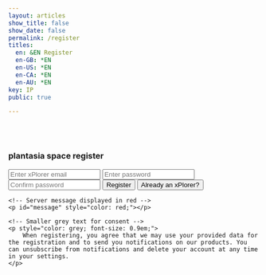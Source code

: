 ```yaml
---
layout: articles
show_title: false
show_date: false
permalink: /register
titles:
  en: &EN Register
  en-GB: *EN
  en-US: *EN
  en-CA: *EN
  en-AU: *EN
key: IP
public: true

---
```


<br><br>

<div class="form-container">
    <h3>plantasia space register</h3>
    <form id="registerForm" class="contact-form">
        <input type="email" id="email" required placeholder="Enter xPlorer email" />
        <input type="password" id="password" required placeholder="Enter password" />
        <input type="password" id="confirmPassword" required placeholder="Confirm password" />
        <button type="submit">Register</button>
        <button type="button" id="loginAccount" class="btn button--outline-primary button--circle">Already an xPlorer?</button>
    </form>

    <!-- Server message displayed in red -->
    <p id="message" style="color: red;"></p>

    <!-- Smaller grey text for consent -->
    <p style="color: grey; font-size: 0.9em;">
        When registering, you agree that we may use your provided data for the registration and to send you notifications on our products. You can unsubscribe from notifications and delete your account at any time in your settings.
    </p>
</div>

<script>
  document.addEventListener('DOMContentLoaded', function() {
    console.log('DOM fully loaded and parsed');

    const authLink = document.getElementById('auth-link');
    const currentPage = window.location.pathname;

    // Function to handle logout
    async function logoutUser() {
      const token = localStorage.getItem('token');
      if (!token) {
        console.error('No token found for logout.');
        return;
      }

      try {
        const response = await fetch('https://api.plantasia.space:443/api/auth/logout', {
          method: 'POST',
          headers: {
            'Authorization': `Bearer ${token}`,
            'Content-Type': 'application/json',
          },
        });

        if (!response.ok) {
          throw new Error('Failed to log out');
        }

        // Clear the token and redirect to login
        localStorage.removeItem('token');
        window.location.href = '/login';
      } catch (error) {
        console.error('Logout error:', error);
      }
    }

    // Check if a valid token exists
    function checkAuth() {
      const token = localStorage.getItem('token');
      if (token) {
        console.log('User is logged in, showing logout link');
        return true;
      }
      console.log('No valid token found');
      return false;
    }

    // Update the auth link (login or logout)
    function updateAuthLink() {
      if (authLink) {
        if (checkAuth()) {
          authLink.innerHTML = 'Logout';
          authLink.onclick = function (event) {
            event.preventDefault();
            logoutUser();
          };
        } else {
          authLink.innerHTML = 'Login';
          authLink.href = '/login';
          authLink.onclick = null; // Ensure the onclick handler is cleared
        }
      }
    }

    // Function to prevent infinite redirect loop to the login page
    function checkUserSession() {
      const token = localStorage.getItem('token');
      console.log('Checking token in localStorage:', token);

      // Exclude /register and /login pages from the session check
      if (!token && currentPage !== '/login' && currentPage !== '/register') {
        console.log('No valid session, redirecting to login...');
        window.location.href = '/login';  // Redirect to login if no valid session
      }
    }

    // Initialize the page with session and auth link checks
    checkUserSession();  // Verify user session (but exclude register page)
    updateAuthLink();    // Update auth link on load

    // Handle storage changes (e.g., session updates in other tabs)
    window.addEventListener('storage', function () {
      console.log('Storage event detected, updating auth link');
      updateAuthLink();
    });

    // Handle form submission for registration
    document.getElementById('registerForm').addEventListener('submit', async function(event) {
      event.preventDefault();
      
      const email = document.getElementById('email').value.trim();
      const password = document.getElementById('password').value.trim();
      const confirmPassword = document.getElementById('confirmPassword').value.trim();
      const messageElement = document.getElementById('message');

      // Check if passwords match
      if (password !== confirmPassword) {
        messageElement.innerText = "Passwords do not match!";
        return;
      }

      // Proceed with registration
      try {
        const response = await fetch('https://api.plantasia.space:443/api/auth/register', {
          method: 'POST',
          headers: {
            'Content-Type': 'application/json',
          },
          body: JSON.stringify({ email, password })
        });

        const data = await response.json();

        if (response.ok) {
          messageElement.innerText = "Registration successful! Please check your email.";
          messageElement.style.color = 'green';
        } else {
          messageElement.innerText = "Registration failed: " + (data.message || 'Unknown error');
          messageElement.style.color = 'red';
        }
      } catch (error) {
        messageElement.innerText = "Registration failed: " + error.message;
        messageElement.style.color = 'red';
      }
    });

    // Redirect to login page when clicking the login button
    document.getElementById('loginAccount').addEventListener('click', function() {
      window.location.href = '/login';
    });
  });

</script>
